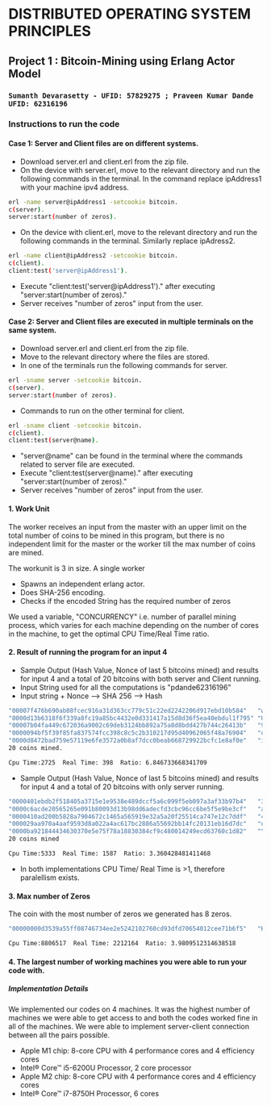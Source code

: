 # DISTRIBUTED OPERATING SYSTEM PRINCIPLES
## Project 1 : Bitcoin-Mining using Erlang Actor Model
### `Sumanth Devarasetty - UFID: 57829275 ; Praveen Kumar Dande UFID: 62316196  `


### Instructions to run the code  


#### Case 1: Server and Client files are on different systems.  

- Download server.erl and client.erl from the zip file.
- On the device with server.erl, move to the relevant directory and run the following commands in the terminal. In the command replace ipAddress1 with your machine ipv4 address.
 ```sh
erl -name server@ipAddress1 -setcookie bitcoin. 
c(server).
server:start(number of zeros).
```
- On the device with client.erl, move to the relevant directory and run the following commands in the terminal. Similarly replace ipAdress2.
```sh
erl -name client@ipAddress2 -setcookie bitcoin. 
c(client).
client:test('server@ipAddress1').
```
- Execute "client:test('server@ipAddress1')." after executing "server:start(number of zeros)."
- Server receives "number of zeros" input from the user.  



#### Case 2: Server and Client files are executed in multiple terminals on the same system.
- Download server.erl and client.erl from the zip file.
- Move to the relevant directory where the files are stored.
- In one of the terminals run the following commands for server.
```sh
erl -sname server -setcookie bitcoin. 
c(server).
server:start(number of zeros).
```
- Commands to run on the other terminal for client.
 ```sh
erl -sname client -setcookie bitcoin. 
c(client).
client:test(server@name).
```
- "server@name" can be found in the terminal where the commands related to server file are executed.
- Execute "client:test(server@name)." after executing "server:start(number of zeros)."
- Server receives "number of zeros" input from the user.  

#### 1. Work Unit

The worker receives an input from the master with an upper limit on the total number of coins to be mined in this program, but there is no independent limit for the master or the worker till the max number of coins are mined.

The workunit is 3 in size. A single worker
- Spawns an independent erlang actor.
- Does SHA-256 encoding.
- Checks if the encoded String has the required number of zeros

We used a variable, "CONCURRENCY" i.e. number of parallel mining process, which varies for each machine depending on the number of cores in the machine, to get the optimal CPU Time/Real Time ratio.  

#### 2. Result of running the program for an input 4

- Sample Output (Hash Value, Nonce of last 5 bitcoins mined) and results for input 4 and a total of 20 bitcoins with both server and Client running.  
- Input String used for all the computations is "pdande62316196"
- Input string + Nonce --> SHA 256 --> Hash

```sh
"00007f476b690ab08fcec916a31d363cc779c51c22ed2242206d917ebd10b584"   "wCsBXcGks2I="
"0000d13b6318f6f339a8fc19a85bc4432e0d331417a15d8d36f5ea40ebdul1f795" "UnPIfAm5Kx0="
"00007b04fa449c672036a9002c69deb3124bb892a75a8d8bdd427b744c26413b"   "9TdeAkARXkY="
"0000094bf5f39f85fa837574fcc398c8c5c2b310217d95d40962065f48a76904"   "q1NbKbt0H0w="
"0000d8472bad759e57119e6fe3572a0b8af7dcc0beab668729922bcfc1e8af0e"   "ixhrW98YGkE="
20 coins mined.    

Cpu Time:2725  Real Time: 398  Ratio: 6.846733668341709 
``` 

- Sample Output (Hash Value, Nonce of last 5 bitcoins mined) and results for input 4 and a total of 20 bitcoins with only server running.

```sh
"0000401ebdb2f518405a3715e1e9538e489dccf5a6c099f5eb097a3af33b97b4"   "3Z+4G6Wywas="
"0000c6acde20565265e091b80093d13b98dd6adecfd3cbc96cc6be5f5e9be3cf"   "azDXP3CnmYQ="
"0000410ad200b5828a7904672c1465a565919e32a5a20f25514ca747e12c7ddf"   "4uimakQ6f5M="
"000029aa970a4aaf9593d8a022a4ac617bc2886a55692bb14fc20131eb16d7dc"   "u7x1HCssxfA="
"0000ba921844434630370e5e75f78a18830384cf9c480014249ecd63760c1d82"   "YA6qsKnw9u4="
20 coins mined

Cpu Time:5333  Real Time: 1587  Ratio: 3.360428481411468 
```  

- In both implementations CPU Time/ Real Time is >1, therefore paralellism exists.

#### 3. Max number of Zeros

The coin with the most number of zeros we generated has 8 zeros.

```sh
"00000000d3539a55ff08746734ee2e5242102760cd93dfd70654012cee71b6f5"   "Kr924acl7tg="

Cpu Time:8806517  Real Time: 2212164  Ratio: 3.9809512314638518
```



#### 4. The largest number of working machines you were able to run your code with.

##### Implementation Details    
  
  
We implemented our codes on 4 machines. It was the highest number of machines we were able to get access to and both the codes worked fine in all of the machines. We were able to implement server-client connection between all the pairs possible.

- Apple M1 chip: 8-core CPU with 4 performance cores and 4 efficiency cores
- Intel® Core™ i5-6200U Processor, 2 core processor
- Apple M2 chip: 8-core CPU with 4 performance cores and 4 efficiency cores
- Intel® Core™ i7-8750H Processor, 6 cores




